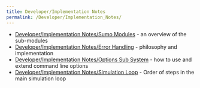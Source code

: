 ```yaml
---
title: Developer/Implementation Notes
permalink: /Developer/Implementation_Notes/
---
```

  
- [Developer/Implementation Notes/Sumo Modules](
../Developer/Implementation_Notes/Sumo_Modules.md) - an overview of the sub-modules
- [Developer/Implementation Notes/Error Handling](
../Developer/Implementation_Notes/Error_Handling.md) - philosophy and implementation
- [Developer/Implementation Notes/Options Sub System](
../Developer/Implementation_Notes/Options_Sub_System.md) - how to use and extend command line options
- [Developer/Implementation Notes/Simulation Loop](
../Developer/Implementation_Notes/Simulation_Loop.md) - Order of steps in the main simulation loop